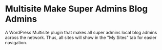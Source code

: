 # Multisite Make Super Admins Blog Admins
A WordPress Multisite plugin that makes all super admins local blog admins across the network. Thus, all sites will show in the "My Sites" tab for easier navigation.

